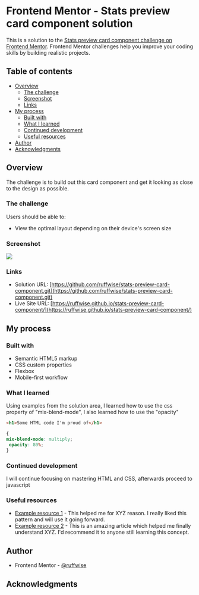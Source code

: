 # Frontend Mentor - Stats preview card component solution

This is a solution to the [Stats preview card component challenge on Frontend Mentor](https://www.frontendmentor.io/challenges/stats-preview-card-component-8JqbgoU62). Frontend Mentor challenges help you improve your coding skills by building realistic projects.

## Table of contents

- [Overview](#overview)
  - [The challenge](#the-challenge)
  - [Screenshot](#screenshot)
  - [Links](#links)
- [My process](#my-process)
  - [Built with](#built-with)
  - [What I learned](#what-i-learned)
  - [Continued development](#continued-development)
  - [Useful resources](#useful-resources)
- [Author](#author)
- [Acknowledgments](#acknowledgments)



## Overview
The challenge is to build out this card component and get it looking as close to the design as possible.
### The challenge

Users should be able to:

- View the optimal layout depending on their device's screen size

### Screenshot

![](.images/screenshot.png)

### Links

- Solution URL: [https://github.com/ruffwise/stats-preview-card-component.git](https://github.com/ruffwise/stats-preview-card-component.git)
- Live Site URL: [https://ruffwise.github.io/stats-preview-card-component/](https://ruffwise.github.io/stats-preview-card-component/)

## My process

### Built with

- Semantic HTML5 markup
- CSS custom properties
- Flexbox
- Mobile-first workflow

### What I learned

Using examples from the solution area, I learned how to use the css property of "mix-blend-mode", I also learned how to use the "opacity"
```html
<h1>Some HTML code I'm proud of</h1>
```
```css
{
mix-blend-mode: multiply;
 opacity: 80%;
}
 ```


### Continued development

I will continue focusing on mastering HTML and CSS, afterwards proceed to javascript



### Useful resources

- [Example resource 1](https://www.example.com) - This helped me for XYZ reason. I really liked this pattern and will use it going forward.
- [Example resource 2](https://www.example.com) - This is an amazing article which helped me finally understand XYZ. I'd recommend it to anyone still learning this concept.



## Author

- Frontend Mentor - [@ruffwise](https://www.frontendmentor.io/profile/ruffwise)



## Acknowledgments

